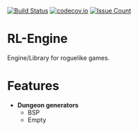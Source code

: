 [![Build Status](https://travis-ci.org/brogowski/RL-Engine.svg?branch=master)](https://travis-ci.org/brogowski/RL-Engine)
[![codecov.io](https://codecov.io/github/brogowski/RL-Engine/coverage.svg?branch=master)](https://codecov.io/github/brogowski/RL-Engine?branch=master)
[![Issue Count](https://codeclimate.com/github/brogowski/RL-Engine/badges/issue_count.svg)](https://codeclimate.com/github/brogowski/RL-Engine)

# RL-Engine

Engine/Library for roguelike games.

Features
==========
- **Dungeon generators**
  - BSP
  - Empty